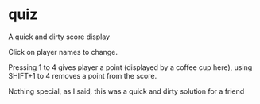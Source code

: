 quiz
====

A quick and dirty score display

Click on player names to change.

Pressing 1 to 4 gives player a point (displayed by a coffee cup here), 
using SHIFT+1 to 4 removes a point from the score.

Nothing special, as I said, this was a quick and dirty solution for a friend 


